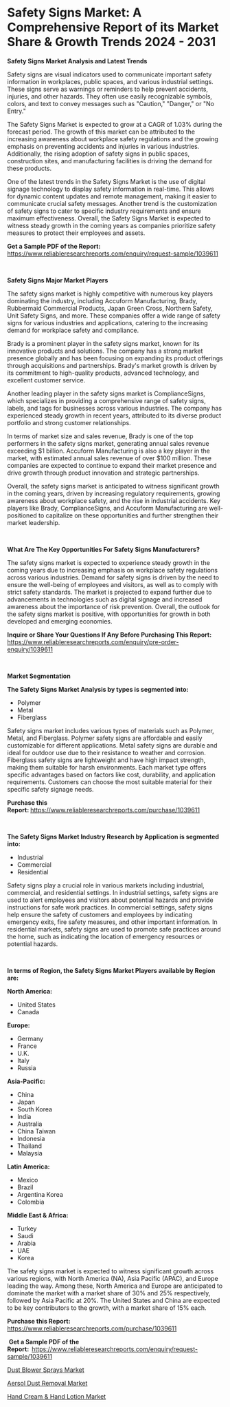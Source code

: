 <p><h1>Safety Signs Market: A Comprehensive Report of its Market Share & Growth Trends 2024 - 2031</h1></p><p><strong>Safety Signs Market Analysis and Latest Trends</strong></p>
<p><p>Safety signs are visual indicators used to communicate important safety information in workplaces, public spaces, and various industrial settings. These signs serve as warnings or reminders to help prevent accidents, injuries, and other hazards. They often use easily recognizable symbols, colors, and text to convey messages such as "Caution," "Danger," or "No Entry."</p><p>The Safety Signs Market is expected to grow at a CAGR of 1.03% during the forecast period. The growth of this market can be attributed to the increasing awareness about workplace safety regulations and the growing emphasis on preventing accidents and injuries in various industries. Additionally, the rising adoption of safety signs in public spaces, construction sites, and manufacturing facilities is driving the demand for these products.</p><p>One of the latest trends in the Safety Signs Market is the use of digital signage technology to display safety information in real-time. This allows for dynamic content updates and remote management, making it easier to communicate crucial safety messages. Another trend is the customization of safety signs to cater to specific industry requirements and ensure maximum effectiveness. Overall, the Safety Signs Market is expected to witness steady growth in the coming years as companies prioritize safety measures to protect their employees and assets.</p></p>
<p><strong>Get a Sample PDF of the Report:&nbsp;</strong> <a href="https://www.reliableresearchreports.com/enquiry/request-sample/1039611">https://www.reliableresearchreports.com/enquiry/request-sample/1039611</a></p>
<p>&nbsp;</p>
<p><strong>Safety Signs Major Market Players</strong></p>
<p><p>The safety signs market is highly competitive with numerous key players dominating the industry, including Accuform Manufacturing, Brady, Rubbermaid Commercial Products, Japan Green Cross, Northern Safety, Unit Safety Signs, and more. These companies offer a wide range of safety signs for various industries and applications, catering to the increasing demand for workplace safety and compliance.</p><p>Brady is a prominent player in the safety signs market, known for its innovative products and solutions. The company has a strong market presence globally and has been focusing on expanding its product offerings through acquisitions and partnerships. Brady's market growth is driven by its commitment to high-quality products, advanced technology, and excellent customer service.</p><p>Another leading player in the safety signs market is ComplianceSigns, which specializes in providing a comprehensive range of safety signs, labels, and tags for businesses across various industries. The company has experienced steady growth in recent years, attributed to its diverse product portfolio and strong customer relationships.</p><p>In terms of market size and sales revenue, Brady is one of the top performers in the safety signs market, generating annual sales revenue exceeding $1 billion. Accuform Manufacturing is also a key player in the market, with estimated annual sales revenue of over $100 million. These companies are expected to continue to expand their market presence and drive growth through product innovation and strategic partnerships.</p><p>Overall, the safety signs market is anticipated to witness significant growth in the coming years, driven by increasing regulatory requirements, growing awareness about workplace safety, and the rise in industrial accidents. Key players like Brady, ComplianceSigns, and Accuform Manufacturing are well-positioned to capitalize on these opportunities and further strengthen their market leadership.</p></p>
<p>&nbsp;</p>
<p><strong>What Are The Key Opportunities For Safety Signs Manufacturers?</strong></p>
<p><p>The safety signs market is expected to experience steady growth in the coming years due to increasing emphasis on workplace safety regulations across various industries. Demand for safety signs is driven by the need to ensure the well-being of employees and visitors, as well as to comply with strict safety standards. The market is projected to expand further due to advancements in technologies such as digital signage and increased awareness about the importance of risk prevention. Overall, the outlook for the safety signs market is positive, with opportunities for growth in both developed and emerging economies.</p></p>
<p><strong>Inquire or Share Your Questions If Any Before Purchasing This Report:</strong> <a href="https://www.reliableresearchreports.com/enquiry/pre-order-enquiry/1039611">https://www.reliableresearchreports.com/enquiry/pre-order-enquiry/1039611</a></p>
<p>&nbsp;</p>
<p><strong>Market Segmentation</strong></p>
<p><strong>The Safety Signs Market Analysis by types is segmented into:</strong></p>
<p><ul><li>Polymer</li><li>Metal</li><li>Fiberglass</li></ul></p>
<p><p>Safety signs market includes various types of materials such as Polymer, Metal, and Fiberglass. Polymer safety signs are affordable and easily customizable for different applications. Metal safety signs are durable and ideal for outdoor use due to their resistance to weather and corrosion. Fiberglass safety signs are lightweight and have high impact strength, making them suitable for harsh environments. Each market type offers specific advantages based on factors like cost, durability, and application requirements. Customers can choose the most suitable material for their specific safety signage needs.</p></p>
<p><strong>Purchase this Report:&nbsp;</strong><a href="https://www.reliableresearchreports.com/purchase/1039611">https://www.reliableresearchreports.com/purchase/1039611</a></p>
<p>&nbsp;</p>
<p><strong>The Safety Signs Market Industry Research by Application is segmented into:</strong></p>
<p><ul><li>Industrial</li><li>Commercial</li><li>Residential</li></ul></p>
<p><p>Safety signs play a crucial role in various markets including industrial, commercial, and residential settings. In industrial settings, safety signs are used to alert employees and visitors about potential hazards and provide instructions for safe work practices. In commercial settings, safety signs help ensure the safety of customers and employees by indicating emergency exits, fire safety measures, and other important information. In residential markets, safety signs are used to promote safe practices around the home, such as indicating the location of emergency resources or potential hazards.</p></p>
<p>&nbsp;</p>
<p><strong>In terms of Region, the Safety Signs Market Players available by Region are:</strong></p>
<p>
    <p> <strong> North America: </strong>
        <ul>
            <li>United States</li>
            <li>Canada</li>
        </ul>
        </p> 
    <p> <strong> Europe: </strong>
        <ul>
            <li>Germany</li>
            <li>France</li>
            <li>U.K.</li>
            <li>Italy</li>
            <li>Russia</li>
        </ul>
        </p> 
    <p> <strong> Asia-Pacific: </strong>
        <ul>
            <li>China</li>
            <li>Japan</li>
            <li>South Korea</li>
            <li>India</li>
            <li>Australia</li>
            <li>China Taiwan</li>
            <li>Indonesia</li>
            <li>Thailand</li>
            <li>Malaysia</li>
        </ul>
        </p> 
    <p> <strong> Latin America: </strong>
        <ul>
            <li>Mexico</li>
            <li>Brazil</li>
            <li>Argentina Korea</li>
            <li>Colombia</li>
        </ul>
        </p> 
    <p> <strong> Middle East & Africa: </strong>
        <ul>
            <li>Turkey</li>
            <li>Saudi</li>
            <li>Arabia</li>
            <li>UAE</li>
            <li>Korea</li>
        </ul>
    </p>
    </p>
<p><p>The safety signs market is expected to witness significant growth across various regions, with North America (NA), Asia Pacific (APAC), and Europe leading the way. Among these, North America and Europe are anticipated to dominate the market with a market share of 30% and 25% respectively, followed by Asia Pacific at 20%. The United States and China are expected to be key contributors to the growth, with a market share of 15% each.</p></p>
<p><strong>Purchase this Report: </strong><a href="https://www.reliableresearchreports.com/purchase/1039611">https://www.reliableresearchreports.com/purchase/1039611</a></p>
<p>&nbsp;<strong>Get a Sample PDF of the Report:&nbsp;&nbsp;</strong><a href="https://www.reliableresearchreports.com/enquiry/request-sample/1039611">https://www.reliableresearchreports.com/enquiry/request-sample/1039611</a></p>
<p><strong></strong></p>
<p><p><a href="https://view.publitas.com/reportprime-1/dust-blower-sprays-market-size-2023-2030-global-industrial-analysis-key-geographical-regions-market-share-top-key-players-product-types-and-forecast-research-report/">Dust Blower Sprays Market</a></p><p><a href="https://view.publitas.com/reportprime-1/aersol-dust-removal-market-research-report-provides-thorough-industry-overview-which-offers-an-in-depth-analysis-of-product-trends-and-new-market-divisions/">Aersol Dust Removal Market</a></p><p><a href="https://view.publitas.com/reportprime-1/hand-cream-hand-lotion-market-research-report-unlocks-analysis-on-the-market-financial-status-market-size-and-market-revenue-upto-2030/">Hand Cream & Hand Lotion Market</a></p></p>
